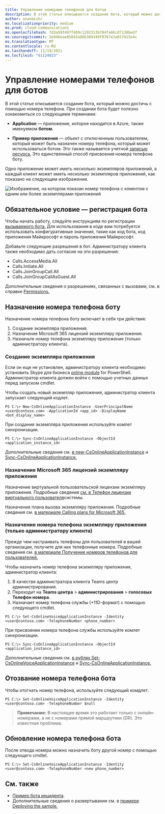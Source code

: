 ```yaml
---
title: Управление номерами телефонов для ботов
description: В этой статье описывается создание бота, который можно достичь с помощью номера телефона.
author: ananmishr
ms.localizationpriority: medium
ms.prod: cloud-communications
ms.openlocfilehash: 7d3a59f497f409c1292313b7847a66cd7138bed7
ms.sourcegitcommit: 2e94beae05043a88b389349f0767e3a657415e4c
ms.translationtype: MT
ms.contentlocale: ru-RU
ms.lasthandoff: 11/19/2021
ms.locfileid: "61124023"
---
```

# <a name="manage-phone-numbers-for-bots"></a>Управление номерами телефонов для ботов 

В этой статье описывается создание бота, который можно достичь с помощью номера телефона. При создании бота будет полезно ознакомиться со следующими терминами:

- **Application** — приложение, которое находится в Azure, также именуемом **ботом.**

- **Пример приложения** — объект с отключенным пользователем, который может быть назначен номеру телефона, который может использоваться ботом. Это также называется учетной [записью ресурса.](/microsoftteams/manage-resource-accounts) Это единственный способ присвоения номера телефона боту.

Одно приложение может иметь несколько экземпляров приложений, а каждый клиент может иметь несколько экземпляров приложений, как показано на следующем изображении.

![Изображение, на котором показан номер телефона с клиентом с одним или более экземплярами приложений](images/communications-app-tenant.PNG)

## <a name="prerequisite---register-a-bot"></a>Обязательное условие — регистрация бота
Чтобы начать работу, следуйте инструкциям по регистрации [вызываемого бота.](https://microsoftgraph.github.io/microsoft-graph-comms-samples/docs/articles/calls/register-calling-bot.html) Для использования в коде вам потребуется использовать конфигуративные значения, такие как код бота, код приложения Майкрософт и пароль приложения Майкрософт.

Добавьте следующие разрешения в бот. Администратору клиента также необходимо дать согласие на эти разрешения:

- Calls.AccessMedia.All
- Calls.Initiate.All
- Calls.JoinGroupCall.All
- Calls.JoinGroupCallAsGuest.All

Дополнительные сведения о разрешениях, связанных с вызовами, см. в справке [Permissions.](permissions-reference.md#calls-permissions)


## <a name="assign-a-phone-number-to-your-bot"></a>Назначение номера телефона боту

Назначение номера телефона боту включает в себя три действия:

1.  Создание экземпляра приложения.
2.  Назначение Microsoft 365 лицензий экземпляру приложения.
3.  Назначьте номер телефона экземпляру приложения (только администратору клиента).

### <a name="create-an-application-instance"></a>Создание экземпляра приложения

Если он еще не установлен, администратору клиента необходимо установить Skype для бизнеса [online module](https://www.microsoft.com/download/details.aspx?id=39366) for PowerShell. Администратор клиента должен войти с помощью учетных данных перед запуском cmdlet.

Чтобы создать новый экземпляр приложения, администратор клиента запускает следующий кодлет.

`PS C:\> New-CsOnlineApplicationInstance -UserPrincipalName <user@contoso.com> -ApplicationId <app_id> -DisplayName <bot_display_name>`

При создания экземпляра приложения используйте комлет синхронизации.

`PS C:\> Sync-CsOnlineApplicationInstance -ObjectId <application_instance_id>`

Дополнительные сведения см. [в new-CsOnlineApplicationInstance](/powershell/module/skype/new-csonlineapplicationinstance?view=skype-ps&preserve-view=true) и [Sync-CsOnlineApplicationInstance.](/powershell/module/skype/sync-csonlineapplicationinstance?view=skype-ps&preserve-view=true)

### <a name="assign-microsoft-365-licenses-to-your-application-instance"></a>Назначение Microsoft 365 лицензий экземпляру приложения

Назначение виртуальной пользовательской лицензии экземпляру приложения. Подробные сведения [см. в Телефон лицензии виртуального пользователя](/microsoftteams/teams-add-on-licensing/virtual-user)системы.

Назначение плана вызова экземпляру приложения. Подробные сведения см. [в материале Calling plans for Microsoft 365.](/microsoftteams/calling-plans-for-office-365)

### <a name="assign-a-phone-number-to-the-application-instance-only-tenant-admin"></a>Назначение номера телефона экземпляру приложения (только администратору клиента)

Прежде чем настраивать телефоны для пользователей в вашей организации, получите для них телефонные номера. Подробные сведения см. [в материале Получение номеров телефонов для пользователей.](/microsoftteams/getting-phone-numbers-for-your-users#get-new-phone-numbers-for-your-users)

Чтобы назначить номер телефона экземпляру приложения, администратор клиента:

1. В качестве администратора клиента Teams центр администрирования.
2. Переходит на **Teams центра**  >  **администрирования**  >  **голосовых Телефон номера**.
3. Назначает номер телефона службы (+11D-формат) с помощью следующего cmdlet.

  `PS C:\> Set-CsOnlineVoiceApplicationInstance -Identity <user@contoso.com> -TelephoneNumber <phone_number>`
  
При присвоении номера телефона службы используйте комлет синхронизации.

`PS C:\> Sync-CsOnlineApplicationInstance -ObjectId <application_instance_id>`

Дополнительные сведения см. [в рублях Set-CsOnlineVoiceApplicationInstance](/powershell/module/skype/set-csonlinevoiceapplicationinstance?view=skype-ps&preserve-view=true) и [Sync-CsOnlineApplicationInstance.](/powershell/module/skype/sync-csonlineapplicationinstance?view=skype-ps&preserve-view=true)

## <a name="unassign-a-bot-phone-number"></a>Отозвание номера телефона бота

Чтобы отогнать номер телефона, используйте следующий комдлет.

`PS C:\> Set-CsOnlineVoiceApplicationInstance -Identity <user@contoso.com> -TelephoneNumber $null`

>**Примечание:** В настоящее время это работает только с онлайн-номерами, а не с номерами прямой маршрутики (DR). Это известная проблема.

## <a name="update-a-bot-phone-number"></a>Обновление номера телефона бота

После отвода номера можно назначить боту другой номер с помощью следующего cmdlet.

`PS C:\> Set-CsOnlineVoiceApplicationInstance -Identity <user@contoso.com> -TelephoneNumber <new phone_number>`

## <a name="see-also"></a>См. также

- [Пример бота инцидента](https://github.com/microsoftgraph/microsoft-graph-comms-samples/tree/master/Samples/V1.0Samples/RemoteMediaSamples/IncidentBot). 
 - Дополнительные сведения о развертывании см. в [примере Deploying the sample.](https://github.com/microsoftgraph/microsoft-graph-comms-samples/blob/master/Samples/V1.0Samples/RemoteMediaSamples/README.md#deploying-the-sample)
